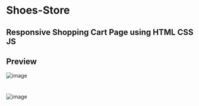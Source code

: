 ﻿# Shoes-Store
## Responsive Shopping Cart Page using HTML CSS JS

## Preview
![image](https://user-images.githubusercontent.com/118439273/210171664-5311c922-9797-48b6-a4e4-34a197acbe59.png)
#
#
#
![image](https://user-images.githubusercontent.com/118439273/210171634-20cd94f0-1e6c-4775-8955-54c58010a00d.png)



